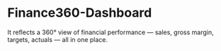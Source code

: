 # Finance360-Dashboard
 It reflects a 360° view of financial performance — sales, gross margin, targets, actuals — all in one place.
